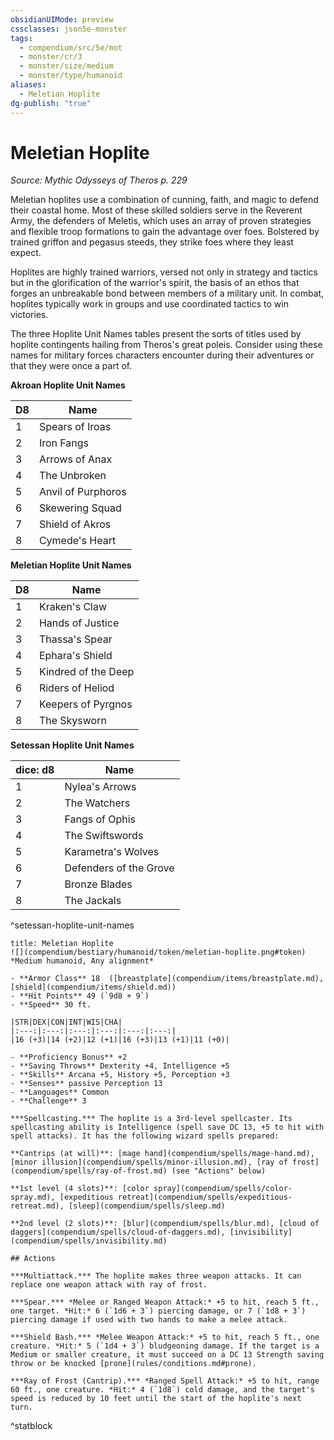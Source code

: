 ```yaml
---
obsidianUIMode: preview
cssclasses: json5e-monster
tags:
  - compendium/src/5e/mot
  - monster/cr/3
  - monster/size/medium
  - monster/type/humanoid
aliases:
  - Meletian Hoplite
dg-publish: "true"
---
```

# Meletian Hoplite
*Source: Mythic Odysseys of Theros p. 229*  

Meletian hoplites use a combination of cunning, faith, and magic to defend their coastal home. Most of these skilled soldiers serve in the Reverent Army, the defenders of Meletis, which uses an array of proven strategies and flexible troop formations to gain the advantage over foes. Bolstered by trained griffon and pegasus steeds, they strike foes where they least expect.

Hoplites are highly trained warriors, versed not only in strategy and tactics but in the glorification of the warrior's spirit, the basis of an ethos that forges an unbreakable bond between members of a military unit. In combat, hoplites typically work in groups and use coordinated tactics to win victories.

The three Hoplite Unit Names tables present the sorts of titles used by hoplite contingents hailing from Theros's great poleis. Consider using these names for military forces characters encounter during their adventures or that they were once a part of.

**Akroan Hoplite Unit Names**

| D8 | Name |
|----|------|
| 1 | Spears of Iroas |
| 2 | Iron Fangs |
| 3 | Arrows of Anax |
| 4 | The Unbroken |
| 5 | Anvil of Purphoros |
| 6 | Skewering Squad |
| 7 | Shield of Akros |
| 8 | Cymede's Heart |{ #akroan-hoplite-unit-names}


**Meletian Hoplite Unit Names**

| D8 | Name |
|----|------|
| 1 | Kraken's Claw |
| 2 | Hands of Justice |
| 3 | Thassa's Spear |
| 4 | Ephara's Shield |
| 5 | Kindred of the Deep |
| 6 | Riders of Heliod |
| 7 | Keepers of Pyrgnos |
| 8 | The Skysworn |{ #meletian-hoplite-unit-names}


**Setessan Hoplite Unit Names**

| dice: d8 | Name |
|----------|------|
| 1 | Nylea's Arrows |
| 2 | The Watchers |
| 3 | Fangs of Ophis |
| 4 | The Swiftswords |
| 5 | Karametra's Wolves |
| 6 | Defenders of the Grove |
| 7 | Bronze Blades |
| 8 | The Jackals |
^setessan-hoplite-unit-names

```ad-statblock
title: Meletian Hoplite
![](compendium/bestiary/humanoid/token/meletian-hoplite.png#token)
*Medium humanoid, Any alignment*

- **Armor Class** 18  ([breastplate](compendium/items/breastplate.md), [shield](compendium/items/shield.md))
- **Hit Points** 49 (`9d8 + 9`)
- **Speed** 30 ft.

|STR|DEX|CON|INT|WIS|CHA|
|:---:|:---:|:---:|:---:|:---:|:---:|
|16 (+3)|14 (+2)|12 (+1)|16 (+3)|13 (+1)|11 (+0)|

- **Proficiency Bonus** +2
- **Saving Throws** Dexterity +4, Intelligence +5
- **Skills** Arcana +5, History +5, Perception +3
- **Senses** passive Perception 13
- **Languages** Common
- **Challenge** 3

***Spellcasting.*** The hoplite is a 3rd-level spellcaster. Its spellcasting ability is Intelligence (spell save DC 13, +5 to hit with spell attacks). It has the following wizard spells prepared:

**Cantrips (at will)**: [mage hand](compendium/spells/mage-hand.md), [minor illusion](compendium/spells/minor-illusion.md), [ray of frost](compendium/spells/ray-of-frost.md) (see "Actions" below)

**1st level (4 slots)**: [color spray](compendium/spells/color-spray.md), [expeditious retreat](compendium/spells/expeditious-retreat.md), [sleep](compendium/spells/sleep.md)

**2nd level (2 slots)**: [blur](compendium/spells/blur.md), [cloud of daggers](compendium/spells/cloud-of-daggers.md), [invisibility](compendium/spells/invisibility.md)

## Actions

***Multiattack.*** The hoplite makes three weapon attacks. It can replace one weapon attack with ray of frost.

***Spear.*** *Melee or Ranged Weapon Attack:* +5 to hit, reach 5 ft., one target. *Hit:* 6 (`1d6 + 3`) piercing damage, or 7 (`1d8 + 3`) piercing damage if used with two hands to make a melee attack.

***Shield Bash.*** *Melee Weapon Attack:* +5 to hit, reach 5 ft., one creature. *Hit:* 5 (`1d4 + 3`) bludgeoning damage. If the target is a Medium or smaller creature, it must succeed on a DC 13 Strength saving throw or be knocked [prone](rules/conditions.md#prone).

***Ray of Frost (Cantrip).*** *Ranged Spell Attack:* +5 to hit, range 60 ft., one creature. *Hit:* 4 (`1d8`) cold damage, and the target's speed is reduced by 10 feet until the start of the hoplite's next turn.
```
^statblock